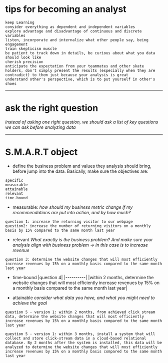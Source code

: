 

# tips for becoming an analyst
```
keep Learning
consider everything as dependent and independent variables
explore advantage and disadvantage of continuous and discrete variables
listen, incorporate and internalize what other people say, being engagement
train skepticism muscle
be patient to track down in details, be curious about what you data should look like
cherish precision
anticipate the expectation from your teammates and other skate holders, don't simply present the results (especially when they are contradict) to them just because your analysis is great
understand other's perspective, which is to put yourself in other's shoes
```
---


# ask the right question

*instead of asking one right question, we should ask a list of key questions we can ask before analyzing data*


---


# S.M.A.R.T object

* define the business problem and values they analysis should bring, before jump into the data. Basically, make sure the objectives are:
```
specific
measurable
attainable
relevant
time-bound

```

* measurable:
*how should my business metric change if my recommendations are put into action, and by how much?*

```
question 1: increase the returning visitor to our webpage
question2: increase the number of returning visitors on a monthly basis by 15% compared to the same month last year
```

* relevant
*What exactly is the business problem? And make sure your analysis align with business problem -> in this case is to increase revenue*
```
question 3: determine the website changes that will most efficiently increase revenues by 15% on a monthly basis compared to the same month last year
```

* time-bound
|question 4|
|----------|
|within 2 months, determine the website changes that will most efficiently increase revenues by 15% on a monthly basis compared to the same month last year|


* attainable
*consider what data you have, and what you might need to achieve the goal*
```
question 5 - version 1: within 2 months, from achieved click stream data, determine the website changes that will most efficiently increase revenues by 15% on a monthly basis compared to the same month last year

question 5 - version 1: within 3 months, install a system that will collect and store click-stream data in a cloud-based relational database. By 2 months after the system is installed, this data will be analyzed to determine the website changes that will most efficiently increase revenues by 15% on a monthly basis compared to the same month last year
```
